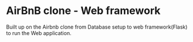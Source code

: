 # AirBnB clone - Web framework
Built up on the Airbnb clone from Database setup to web framework(Flask) to run
the Web application.